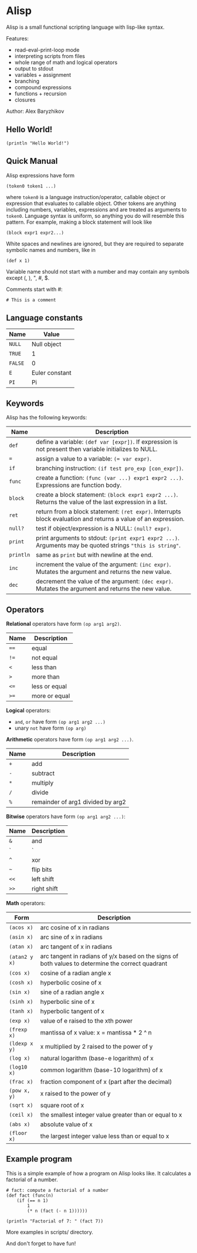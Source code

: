 # Alisp
Alisp is a small functional scripting language with lisp-like syntax.

Features:
- read-eval-print-loop mode
- interpreting scripts from files
- whole range of math and logical operators
- output to stdout
- variables + assignment
- branching
- compound expressions
- functions + recursion
- closures

Author: Alex Baryzhikov

## Hello World!
```
(println "Hello World!")
```

## Quick Manual

Alisp expressions have form
```
(token0 token1 ...)
```
where `token0` is a language instruction/operator, callable object or expression that evaluates to callable object. Other tokens are anything including numbers, variables, expressions and are treated as arguments to `token0`. Language syntax is uniform, so anything you do will resemble this pattern. For example, making a block statement will look like
```
(block expr1 expr2...)
```
White spaces and newlines are ignored, but they are required to separate symbolic names and numbers, like in
```
(def x 1)
```
Variable name should not start with a number and may contain any symbols except (, ), ", #, $.

Comments start with #:
```
# This is a comment
```
## Language constants

Name    | Value
------- | -----------
`NULL`  | Null object  
`TRUE`  | 1  
`FALSE` | 0  
`E`     | Euler constant  
`PI`    | Pi  

## Keywords

Alisp has the following keywords:

Name      | Description
--------- | -----------
`def`     | define a variable: `(def var [expr])`. If expression is not present then variable initializes to NULL.  
`=`       | assign a value to a variable: `(= var expr)`.  
`if`      | branching instruction: `(if test pro_exp [con_expr])`.  
`func`    | create a function: `(func (var ...) expr1 expr2 ...)`. Expressions are function body.  
`block`   | create a block statement: `(block expr1 expr2 ...)`. Returns the value of the last expression in a list.  
`ret`     | return from a block statement: `(ret expr)`. Interrupts block evaluation and returns a value of an expression.  
`null?`   | test if object/expression is a NULL: `(null? expr)`.  
`print`   | print arguments to stdout: `(print expr1 expr2 ...)`. Arguments may be quoted strings `"this is string"`.  
`println` | same as `print` but with newline at the end.  
`inc`     | increment the value of the argument: `(inc expr)`. Mutates the argument and returns the new value.  
`dec`     | decrement the value of the argument: `(dec expr)`. Mutates the argument and returns the new value.  

## Operators

**Relational** operators have form `(op arg1 arg2)`.

Name      | Description
--------- | -----------
`==`      | equal  
`!=`      | not equal  
`<`       | less than  
`>`       | more than  
`<=`      | less or equal  
`>=`      | more or equal  

**Logical** operators:
- `and`, `or` have form `(op arg1 arg2 ...)`
- unary `not` have form `(op arg)`

**Arithmetic** operators have form `(op arg1 arg2 ...)`.

Name      | Description
--------- | -----------
`+`       | add
`-`       | subtract
`*`       | multiply
`/`       | divide
`%`       | remainder of arg1 divided by arg2

**Bitwise** operators have form `(op arg1 arg2 ...)`:

Name      | Description
--------- | -----------
`&`       | and
`|`       | or
`^`       | xor
`~`       | flip bits
`<<`      | left shift
`>>`      | right shift

**Math** operators:

Form          | Description
------------- | -----------
`(acos x)`    | arc cosine of x in radians
`(asin x)`    | arc sine of x in radians
`(atan x)`    | arc tangent of x in radians
`(atan2 y x)` | arc tangent in radians of y/x based on the signs of both values to determine the correct quadrant
`(cos x)`     | cosine of a radian angle x
`(cosh x)`    | hyperbolic cosine of x
`(sin x)`     | sine of a radian angle x
`(sinh x)`    | hyperbolic sine of x
`(tanh x)`    | hyperbolic tangent of x
`(exp x)`     | value of e raised to the xth power
`(frexp x)`   | mantissa of x value: x = mantissa * 2 ^ n
`(ldexp x y)` | x multiplied by 2 raised to the power of y
`(log x)`     | natural logarithm (base-e logarithm) of x
`(log10 x)`   | common logarithm (base-10 logarithm) of x
`(frac x)`    | fraction component of x (part after the decimal)
`(pow x, y)`  | x raised to the power of y
`(sqrt x)`    | square root of x
`(ceil x)`    | the smallest integer value greater than or equal to x
`(abs x)`     | absolute value of x
`(floor x)`   | the largest integer value less than or equal to x

## Example program

This is a simple example of how a program on Alisp looks like. It calculates a factorial of a number.

```
# fact: compute a factorial of a number
(def fact (func(n)
    (if (== n 1)
        1
        (* n (fact (- n 1))))))

(println "Factorial of 7: " (fact 7))
```
More examples in scripts/ directory.

And don't forget to have fun!
